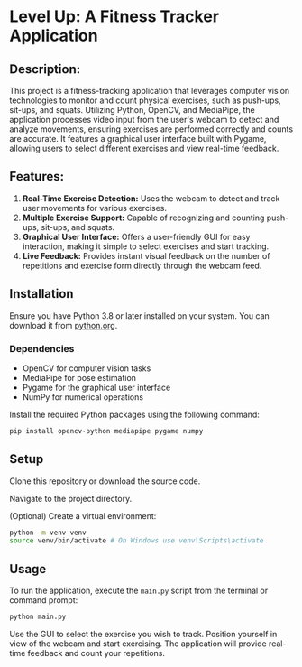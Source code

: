 # Level Up: A Fitness Tracker Application

## Description:

This project is a fitness-tracking application that leverages computer vision technologies to monitor and count physical exercises, such as push-ups, sit-ups, and squats. Utilizing Python, OpenCV, and MediaPipe, the application processes video input from the user's webcam to detect and analyze movements, ensuring exercises are performed correctly and counts are accurate. It features a graphical user interface built with Pygame, allowing users to select different exercises and view real-time feedback.

## Features:

1. **Real-Time Exercise Detection:** Uses the webcam to detect and track user movements for various exercises.
2. **Multiple Exercise Support:** Capable of recognizing and counting push-ups, sit-ups, and squats.
3. **Graphical User Interface:** Offers a user-friendly GUI for easy interaction, making it simple to select exercises and start tracking.
4. **Live Feedback:** Provides instant visual feedback on the number of repetitions and exercise form directly through the webcam feed.

## Installation

Ensure you have Python 3.8 or later installed on your system. You can download it from [python.org](https://www.python.org/downloads/).

### Dependencies

- OpenCV for computer vision tasks
- MediaPipe for pose estimation
- Pygame for the graphical user interface
- NumPy for numerical operations

Install the required Python packages using the following command:
```bash
pip install opencv-python mediapipe pygame numpy
```

## Setup

Clone this repository or download the source code.

Navigate to the project directory.

(Optional) Create a virtual environment:
```bash
python -m venv venv
source venv/bin/activate # On Windows use venv\Scripts\activate
```


## Usage

To run the application, execute the `main.py` script from the terminal or command prompt:

```bash
python main.py
```

Use the GUI to select the exercise you wish to track. Position yourself in view of the webcam and start exercising. The application will provide real-time feedback and count your repetitions.


